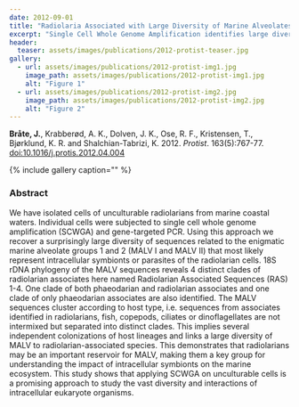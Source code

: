 ```yaml
---
date: 2012-09-01
title: "Radiolaria Associated with Large Diversity of Marine Alveolates"
excerpt: "Single Cell Whole Genome Amplification identifies large diversity of Marine Aleolate parasites in Radiolarians."
header:
  teaser: assets/images/publications/2012-protist-teaser.jpg
gallery:
  - url: assets/images/publications/2012-protist-img1.jpg
    image_path: assets/images/publications/2012-protist-img1.jpg
    alt: "Figure 1"
  - url: assets/images/publications/2012-protist-img2.jpg
    image_path: assets/images/publications/2012-protist-img2.jpg
    alt: "Figure 2"
---
```


**Bråte, J.**, Krabberød, A. K., Dolven, J. K., Ose, R. F., Kristensen, T., Bjørklund, K. R. and Shalchian-Tabrizi, K. 2012. *Protist*. 163(5):767-77. [doi:10.1016/j.protis.2012.04.004](http://www.sciencedirect.com/science/article/pii/S1434461012000387)

{% include gallery caption="" %}

<h3>Abstract</h3>
We have isolated cells of unculturable radiolarians from marine coastal waters. Individual cells were subjected to single cell whole genome amplification (SCWGA) and gene-targeted PCR. Using this approach we recover a surprisingly large diversity of sequences related to the enigmatic marine alveolate groups 1 and 2 (MALV I and MALV II) that most likely represent intracellular symbionts or parasites of the radiolarian cells. 18S rDNA phylogeny of the MALV sequences reveals 4 distinct clades of radiolarian associates here named Radiolarian Associated Sequences (RAS) 1-4. One clade of both phaeodarian and radiolarian associates and one clade of only phaeodarian associates are also identified. The MALV sequences cluster according to host type, i.e. sequences from associates identified in radiolarians, fish, copepods, ciliates or dinoflagellates are not intermixed but separated into distinct clades. This implies several independent colonizations of host lineages and links a large diversity of MALV to radiolarian-associated species. This demonstrates that radiolarians may be an important reservoir for MALV, making them a key group for understanding the impact of intracellular symbionts on the marine ecosystem. This study shows that applying SCWGA on unculturable cells is a promising approach to study the vast diversity and interactions of intracellular eukaryote organisms.
